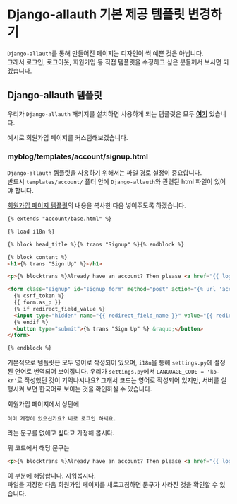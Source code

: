 # Django-allauth 기본 제공 템플릿 변경하기  
`Django-allauth`를 통해 만들어진 페이지는 디자인이 썩 예쁜 것은 아닙니다.  
그래서 로그인, 로그아웃, 회원가입 등 직접 템플릿을 수정하고 싶은 분들께서 보시면 되겠습니다.  

## Django-allauth 템플릿  
우리가 `Django-allauth` 패키지를 설치하면 사용하게 되는 템플릿은 모두 [**여기**](https://github.com/pennersr/django-allauth/tree/master/allauth/templates/account) 있습니다.  

예시로 회원가입 페이지를 커스텀해보겠습니다.  

### myblog/templates/account/signup.html  
`Django-allauth` 템플릿을 사용하기 위해서는 파일 경로 설정이 중요합니다.  
반드시 `templates/account/` 폴더 안에 `Django-allauth`와 관련된 html 파일이 있어야 합니다.  

[회원가입 페이지 템플릿](https://github.com/pennersr/django-allauth/blob/master/allauth/templates/account/signup.html)의 내용을 복사한 다음 넣어주도록 하겠습니다.  
```html
{% extends "account/base.html" %}

{% load i18n %}

{% block head_title %}{% trans "Signup" %}{% endblock %}

{% block content %}
<h1>{% trans "Sign Up" %}</h1>

<p>{% blocktrans %}Already have an account? Then please <a href="{{ login_url }}">sign in</a>.{% endblocktrans %}</p>

<form class="signup" id="signup_form" method="post" action="{% url 'account_signup' %}">
  {% csrf_token %}
  {{ form.as_p }}
  {% if redirect_field_value %}
  <input type="hidden" name="{{ redirect_field_name }}" value="{{ redirect_field_value }}" />
  {% endif %}
  <button type="submit">{% trans "Sign Up" %} &raquo;</button>
</form>

{% endblock %}
```
기본적으로 템플릿은 모두 영어로 작성되어 있으며, `i18n`을 통해 `settings.py`에 설정된 언어로 번역되어 보여집니다. 우리가 `settings.py`에서 `LANGUAGE_CODE = 'ko-kr'`로 작성했던 것이 기억나시나요? 그래서 코드는 영어로 작성되어 있지만, 서버를 실행시켜 보면 한국어로 보이는 것을 확인하실 수 있습니다.  

회원가입 페이지에서 상단에  
```
이미 계정이 있으신가요? 바로 로그인 하세요.
```
라는 문구를 없애고 싶다고 가정해 봅시다.

위 코드에서 해당 문구는  
```html
<p>{% blocktrans %}Already have an account? Then please <a href="{{ login_url }}">sign in</a>.{% endblocktrans %}</p>
```
이 부분에 해당합니다. 지워봅시다.  
파일을 저장한 다음 회원가입 페이지를 새로고침하면 문구가 사라진 것을 확인할 수 있습니다.  
